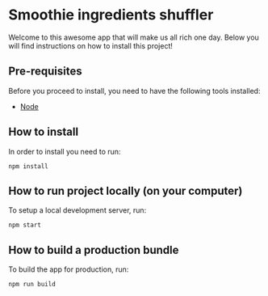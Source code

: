 # Smoothie ingredients shuffler

Welcome to this awesome app that will make us all rich one day.
Below you will find instructions on how to install this project!

## Pre-requisites

Before you proceed to install, you need to have the following tools installed:
- [Node](https://nodejs.org/en/)

## How to install

In order to install you need to run:

```
npm install
```

## How to run project locally (on your computer)

To setup a local development server, run:

```
npm start
```

## How to build a production bundle

To build the app for production, run:

```
npm run build
```

